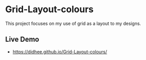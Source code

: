 # Grid-Layout-colours
This project focuses on my use of grid as a layout to my designs.

## Live Demo
-  https://didhee.github.io/Grid-Layout-colours/
